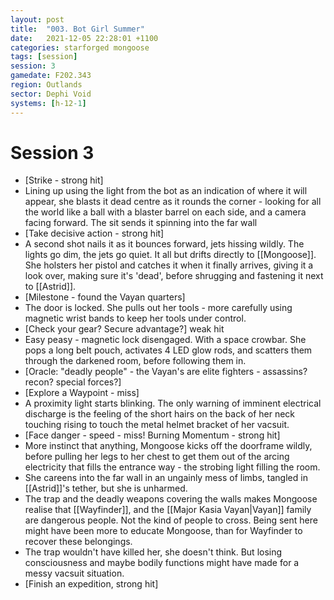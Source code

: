 ```yaml
---
layout: post
title:  "003. Bot Girl Summer"
date:   2021-12-05 22:28:01 +1100
categories: starforged mongoose
tags: [session]
session: 3
gamedate: F202.343
region: Outlands
sector: Dephi Void
systems: [h-12-1]
---
```


# Session 3
-   [Strike - strong hit]
-   Lining up using the light from the bot as an indication of where it will appear, she blasts it dead centre as it rounds the corner - looking for all the world like a ball with a blaster barrel on each side, and a camera facing forward. The sit sends it spinning into the far wall
-   [Take decisive action - strong hit]
-   A second shot nails it as it bounces forward, jets hissing wildly. The lights go dim, the jets go quiet. It all but drifts directly to [[Mongoose]]. She holsters her pistol and catches it when it finally arrives, giving it a look over, making sure it's 'dead', before shrugging and fastening it next to [[Astrid]].
-   [Milestone - found the Vayan quarters]
-   The door is locked. She pulls out her tools - more carefully using magnetic wrist bands to keep her tools under control.
-   [Check your gear? Secure advantage?] weak hit
-   Easy peasy - magnetic lock disengaged. With a space crowbar. She pops a long belt pouch, activates 4 LED glow rods, and scatters them through the darkened room, before following them in.
-   [Oracle: "deadly people" - the Vayan's are elite fighters - assassins? recon? special forces?]
-   [Explore a Waypoint - miss]
-   A proximity light starts blinking. The only warning of imminent electrical discharge is the feeling of the short hairs on the back of her neck touching rising to touch the metal helmet bracket of her vacsuit.
-   [Face danger - speed - miss! Burning Momentum - strong hit]
-   More instinct that anything, Mongoose kicks off the doorframe wildly, before pulling her legs to her chest to get them out of the arcing electricity that fills the entrance way - the strobing light filling the room.
-   She careens into the far wall in an ungainly mess of limbs, tangled in [[Astrid]]'s tether, but she is unharmed.
-   The trap and the deadly weapons covering the walls makes Mongoose realise that [[Wayfinder]], and the [[Major Kasia Vayan|Vayan]] family are dangerous people. Not the kind of people to cross. Being sent here might have been more to educate Mongoose, than for Wayfinder to recover these belongings.
-   The trap wouldn't have killed her, she doesn't think. But losing consciousness and maybe bodily functions might have made for a messy vacsuit situation.
-   [Finish an expedition, strong hit]
